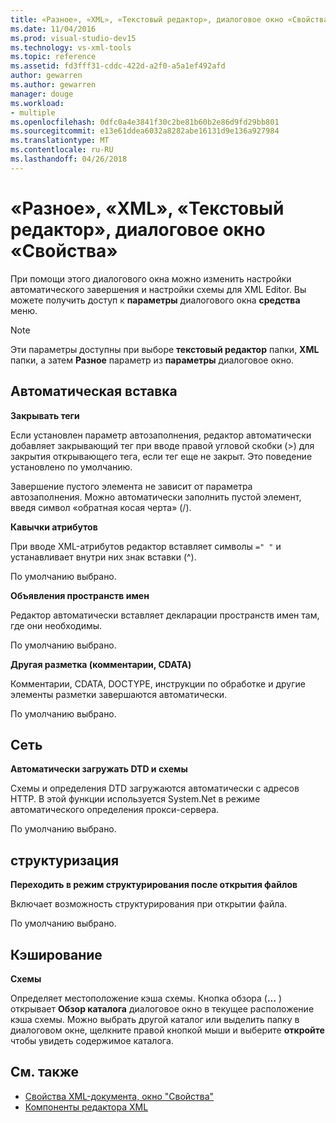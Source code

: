 ```yaml
---
title: «Разное», «XML», «Текстовый редактор», диалоговое окно «Свойства»
ms.date: 11/04/2016
ms.prod: visual-studio-dev15
ms.technology: vs-xml-tools
ms.topic: reference
ms.assetid: fd3fff31-cddc-422d-a2f0-a5a1ef492afd
author: gewarren
ms.author: gewarren
manager: douge
ms.workload:
- multiple
ms.openlocfilehash: 0dfc0a4e3841f30c2be81b60b2e86d9fd29bb801
ms.sourcegitcommit: e13e61ddea6032a8282abe16131d9e136a927984
ms.translationtype: MT
ms.contentlocale: ru-RU
ms.lasthandoff: 04/26/2018
---
```

# <a name="miscellaneous-xml-text-editor-options-dialog-box"></a>«Разное», «XML», «Текстовый редактор», диалоговое окно «Свойства»

При помощи этого диалогового окна можно изменить настройки автоматического завершения и настройки схемы для XML Editor. Вы можете получить доступ к **параметры** диалогового окна **средства** меню.

> [!NOTE]
> Эти параметры доступны при выборе **текстовый редактор** папки, **XML** папки, а затем **Разное** параметр из **параметры** диалоговое окно.


## <a name="auto-insert"></a>Автоматическая вставка
 **Закрывать теги**

 Если установлен параметр автозаполнения, редактор автоматически добавляет закрывающий тег при вводе правой угловой скобки (>) для закрытия открывающего тега, если тег еще не закрыт. Это поведение установлено по умолчанию.

 Завершение пустого элемента не зависит от параметра автозаполнения. Можно автоматически заполнить пустой элемент, введя символ «обратная косая черта» (/).

 **Кавычки атрибутов**

 При вводе XML-атрибутов редактор вставляет символы `=" "` и устанавливает внутри них знак вставки (^).

 По умолчанию выбрано.

 **Объявления пространств имен**

 Редактор автоматически вставляет декларации пространств имен там, где они необходимы.

 По умолчанию выбрано.

 **Другая разметка (комментарии, CDATA)**

 Комментарии, CDATA, DOCTYPE, инструкции по обработке и другие элементы разметки завершаются автоматически.

 По умолчанию выбрано.

## <a name="network"></a>Сеть
 **Автоматически загружать DTD и схемы**

 Схемы и определения DTD загружаются автоматически с адресов HTTP. В этой функции используется System.Net в режиме автоматического определения прокси-сервера.

 По умолчанию выбрано.

## <a name="outlining"></a>структуризация
 **Переходить в режим структурирования после открытия файлов**

 Включает возможность структурирования при открытии файла.

 По умолчанию выбрано.

## <a name="caching"></a>Кэширование
 **Схемы**

 Определяет местоположение кэша схемы. Кнопка обзора (**...** ) открывает **Обзор каталога** диалоговое окно в текущее расположение кэша схемы. Можно выбрать другой каталог или выделить папку в диалоговом окне, щелкните правой кнопкой мыши и выберите **откройте** чтобы увидеть содержимое каталога.

## <a name="see-also"></a>См. также

- [Свойства XML-документа, окно "Свойства"](../xml-tools/xml-document-properties-properties-window.md)
- [Компоненты редактора XML](../xml-tools/xml-editor-components.md)
